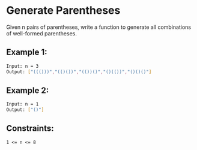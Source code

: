 # Generate Parentheses

Given n pairs of parentheses, write a function to generate all combinations of well-formed parentheses.

## Example 1:

```bash
Input: n = 3
Output: ["((()))","(()())","(())()","()(())","()()()"]
```

## Example 2:

```bash
Input: n = 1
Output: ["()"]
```

## Constraints:

`1 <= n <= 8`
